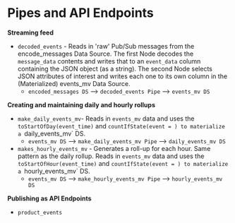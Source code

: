 # Pipes and API Endpoints

**Streaming feed**   
+ `decoded_events` - Reads in 'raw' Pub/Sub messages from the encode_messages Data Source. The first Node decodes the `message_data` contents and writes that to an `event_data` column containing the JSON object (as a string). The second Node selects JSON attributes of interest and writes each one to its own column in the (Materialized) events_mv Data Source.
  + `encoded_messages DS` --> `decoded_events Pipe` --> `events_mv DS`

**Creating and maintaining daily and hourly rollups**
+ `make_daily_events_mv`- Reads in `events_mv` data and uses the `toStartOfDay(event_time)` and `countIfState(event = ) to materialize a `daily_events_mv` DS.
  + `events_mv DS` --> `make_daily_events_mv Pipe` --> `daily_events_mv DS`
+ `makes_hourly_events_mv` - Generates a roll-up for each hour. Same pattern as the daily rollup.  Reads in `events_mv` data and uses the `toStartOfHour(event_time)` and `countIfState(event = ) to materialize a `hourly_events_mv` DS.
  + `events_mv DS` --> `make_hourly_events_mv Pipe` -->  `hourly_events_mv DS`

**Publishing as API Endpoints**
+ `product_events`  

